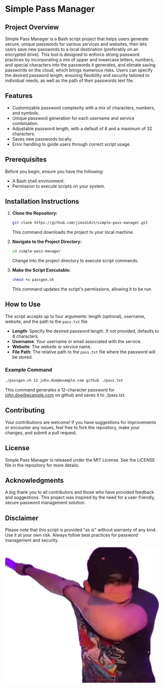 # Simple Pass Manager

## Project Overview

Simple Pass Manager is a Bash script project that helps users generate secure, unique passwords for various services and websites, then lets users save new passwords to a local destination (preferably on an encrypted drive). This tool is designed to enforce strong password practices by incorporating a mix of upper and lowercase letters, numbers, and special characters into the passwords it generates, and elimate saving passwords on the cloud, which brings numerous risks. Users can specify the desired password length, ensuring flexibility and security tailored to individual needs, as well as the path of their passwords text file.

## Features

- Customizable password complexity with a mix of characters, numbers, and symbols.
- Unique password generation for each username and service combination.
- Adjustable password length, with a default of 8 and a maximum of 32 characters.
- Saves new passwords locally.
- Error handling to guide users through correct script usage.

## Prerequisites

Before you begin, ensure you have the following:
- A Bash shell environment.
- Permission to execute scripts on your system.

## Installation Instructions

1. **Clone the Repository:**
    ```bash
    git clone https://github.com/jimididit/simple-pass-manager.git
    ```
    This command downloads the project to your local machine.

2. **Navigate to the Project Directory:**
    ```bash
    cd simple-pass-manager
    ```
    Change into the project directory to execute script commands.

3. **Make the Script Executable:**
    ```bash
    chmod +x passgen.sh
    ```
    This command updates the script's permissions, allowing it to be run.

## How to Use

The script accepts up to four arguments: length (optional), username, website, and the path to the `pass.txt` file.

- **Length**: Specify the desired password length. If not provided, defaults to 8 characters.
- **Username**: Your username or email associated with the service.
- **Website**: The website or service name.
- **File Path**: The relative path to the `pass.txt` file where the password will be stored.

### Example Command

```bash
./passgen.sh 12 john.doe@example.com github ./pass.txt
```

This command generates a 12-character password for john.doe@example.com on github and saves it to ./pass.txt.

## Contributing
Your contributions are welcome! If you have suggestions for improvements or encounter any issues, feel free to fork the repository, make your changes, and submit a pull request.

## License
Simple Pass Manager is released under the MIT License. See the LICENSE file in the repository for more details.

## Acknowledgments
A big thank you to all contributors and those who have provided feedback and suggestions.
This project was inspired by the need for a user-friendly, secure password management solution.

## Disclaimer
Please note that this script is provided "as is" without warranty of any kind. Use it at your own risk. Always follow best practices for password management and security.

![Jimi Dab](./jimi_dab_cropped.png "Jimi Doing a Dab")

